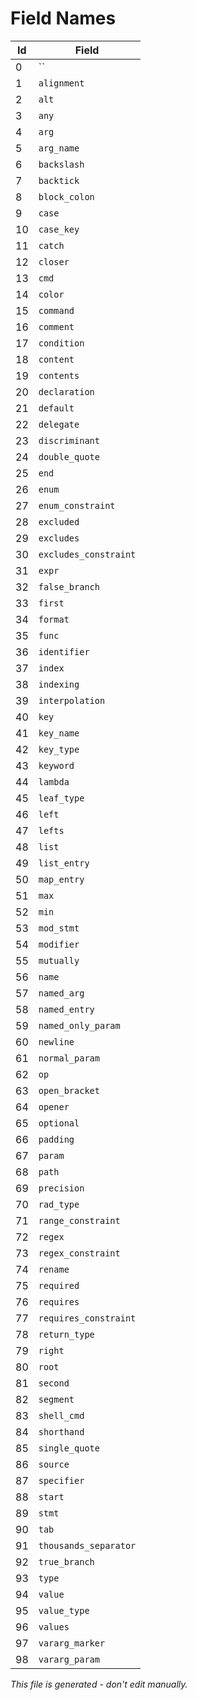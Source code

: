 # Field Names

|  Id | Field                                    |
|-----|------------------------------------------|
|   0 | ``                                       |
|   1 | `alignment`                              |
|   2 | `alt`                                    |
|   3 | `any`                                    |
|   4 | `arg`                                    |
|   5 | `arg_name`                               |
|   6 | `backslash`                              |
|   7 | `backtick`                               |
|   8 | `block_colon`                            |
|   9 | `case`                                   |
|  10 | `case_key`                               |
|  11 | `catch`                                  |
|  12 | `closer`                                 |
|  13 | `cmd`                                    |
|  14 | `color`                                  |
|  15 | `command`                                |
|  16 | `comment`                                |
|  17 | `condition`                              |
|  18 | `content`                                |
|  19 | `contents`                               |
|  20 | `declaration`                            |
|  21 | `default`                                |
|  22 | `delegate`                               |
|  23 | `discriminant`                           |
|  24 | `double_quote`                           |
|  25 | `end`                                    |
|  26 | `enum`                                   |
|  27 | `enum_constraint`                        |
|  28 | `excluded`                               |
|  29 | `excludes`                               |
|  30 | `excludes_constraint`                    |
|  31 | `expr`                                   |
|  32 | `false_branch`                           |
|  33 | `first`                                  |
|  34 | `format`                                 |
|  35 | `func`                                   |
|  36 | `identifier`                             |
|  37 | `index`                                  |
|  38 | `indexing`                               |
|  39 | `interpolation`                          |
|  40 | `key`                                    |
|  41 | `key_name`                               |
|  42 | `key_type`                               |
|  43 | `keyword`                                |
|  44 | `lambda`                                 |
|  45 | `leaf_type`                              |
|  46 | `left`                                   |
|  47 | `lefts`                                  |
|  48 | `list`                                   |
|  49 | `list_entry`                             |
|  50 | `map_entry`                              |
|  51 | `max`                                    |
|  52 | `min`                                    |
|  53 | `mod_stmt`                               |
|  54 | `modifier`                               |
|  55 | `mutually`                               |
|  56 | `name`                                   |
|  57 | `named_arg`                              |
|  58 | `named_entry`                            |
|  59 | `named_only_param`                       |
|  60 | `newline`                                |
|  61 | `normal_param`                           |
|  62 | `op`                                     |
|  63 | `open_bracket`                           |
|  64 | `opener`                                 |
|  65 | `optional`                               |
|  66 | `padding`                                |
|  67 | `param`                                  |
|  68 | `path`                                   |
|  69 | `precision`                              |
|  70 | `rad_type`                               |
|  71 | `range_constraint`                       |
|  72 | `regex`                                  |
|  73 | `regex_constraint`                       |
|  74 | `rename`                                 |
|  75 | `required`                               |
|  76 | `requires`                               |
|  77 | `requires_constraint`                    |
|  78 | `return_type`                            |
|  79 | `right`                                  |
|  80 | `root`                                   |
|  81 | `second`                                 |
|  82 | `segment`                                |
|  83 | `shell_cmd`                              |
|  84 | `shorthand`                              |
|  85 | `single_quote`                           |
|  86 | `source`                                 |
|  87 | `specifier`                              |
|  88 | `start`                                  |
|  89 | `stmt`                                   |
|  90 | `tab`                                    |
|  91 | `thousands_separator`                    |
|  92 | `true_branch`                            |
|  93 | `type`                                   |
|  94 | `value`                                  |
|  95 | `value_type`                             |
|  96 | `values`                                 |
|  97 | `vararg_marker`                          |
|  98 | `vararg_param`                           |

*This file is generated - don't edit manually.*
